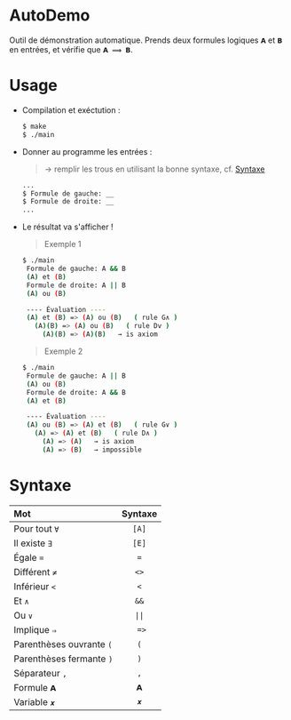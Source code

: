 # AutoDemo
 
Outil de démonstration automatique. Prends deux formules logiques `𝗔` et `𝗕` en entrées, et vérifie que `𝗔 ⟹ 𝗕`.
    
# Usage

+ Compilation et exéctution :
    ```bash
    $ make
    $ ./main
    ```
+ Donner au programme les entrées : 
  > → remplir les trous en utilisant la bonne syntaxe, cf. [Syntaxe](#Syntaxe)
    ```bash
    ...
    $ Formule de gauche: __
    $ Formule de droite: __
    ...
    ```
+ Le résultat va s'afficher !
    > Exemple 1
    ```bash
    $ ./main
     Formule de gauche: A && B
     (A) et (B)
     Formule de droite: A || B
     (A) ou (B)
    
     ---- Évaluation ----
     (A) et (B) => (A) ou (B)   ( rule G∧ )
       (A)(B) => (A) ou (B)   ( rule Dv )
         (A)(B) => (A)(B)   → is axiom
    ```
    > Exemple 2
    ```bash
    $ ./main
     Formule de gauche: A || B
     (A) ou (B)
     Formule de droite: A && B
     (A) et (B)

     ---- Évaluation ----
     (A) ou (B) => (A) et (B)   ( rule G∨ )
       (A) => (A) et (B)   ( rule D∧ )
         (A) => (A)   → is axiom
         (A) => (B)   → impossible
    ```
  
  
# Syntaxe

| Mot                      | Syntaxe |
| :----------------------- | :-----: |
| Pour tout `∀`            |  `[A]`  |
| Il existe `∃`            |  `[E]`  |
| Égale `=`                |   `=`   |
| Différent `≠`            |  `<>`   |
| Inférieur `<`            |   `<`   |
| Et `∧`                   |  `&&`   |
| Ou `∨`                   | `\|\|`  |
| Implique `⇒`             |  ` =>`  |
| Parenthèses ouvrante `(` |   `(`   |
| Parenthèses fermante `)` |   `)`   |
| Séparateur `,`           |   `,`   |
| Formule `𝗔`              |   `𝗔`   |
| Variable `𝒙`             |   `𝒙`   |